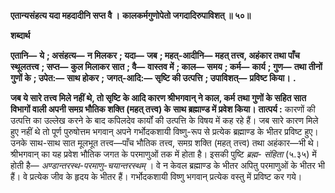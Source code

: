 **एतान्यसंहत्य यदा महदादीनि सप्त वै ।** **कालकर्मगुणोपेतो जगदादिरुपाविशत् ॥ ५०॥** 

**शब्दार्थ** 

**एतानि—** **ये** **; असंहत्य—** **न मिलकर** **; यदा—** **जब** **; महत्-आदीनि—** **महत् तत्त्व, अहंकार तथा पाँच स्थूलतत्त्व** **; सप्त—** **कुल मिलाकर सात** **; वै—** **वास्तव में** **; काल—** **समय** **; कर्म—** **कार्य** **; गुण—** **तथा तीनों गुणों के** **; उपेत:—** **साथ होकर** **;** **जगत्-आदि:—** **सृष्टि की उत्पत्ति** **; उपाविशत्—** **प्रविष्ट किया।** **.** 

**जब ये सारे तत्त्व मिले नहीं थे, तो सृष्टि के आदि कारण श्रीभगवान् ने काल, कर्म** **तथा गुणों के सहित सात विभागों वाली अपनी समग्र भौतिक शक्ति (महत् तत्त्व) के** **साथ ब्रह्माण्ड में प्रवेश किया।** **तात्पर्य :** कारणों की उत्पत्ति का उल्लेख करने के बाद कपिलदेव कार्यों की उत्पत्ति के विषय में कह रहे हैं। जब सारे कारण मिले हुए नहीं थे तो पूर्ण पुरुषोत्तम भगवान् अपने गर्भोदकशायी विष्णु-रूप से प्रत्येक ब्रह्माण्ड के भीतर प्रविष्ट हुए। उनके साथ-साथ सात मूलभूत तत्त्व—पाँच भौतिक तत्त्व, समग्र शक्ति (महत् तत्त्व) तथा अहंकार—भी थे। श्रीभगवान् का यह प्रवेश भौतिक जगत के परमाणुओं तक में होता है। इसकी पुष्टि *ब्रह्म-* *संहिता* (५.३५) में होती है— *अण्डान्तरस्थ-परमाणु-चयान्तरस्थम्* । वे न केवल ब्रह्माण्ड के भीतर अपितु परमाणुओं के भीतर भी हैं। वे प्रत्येक जीव के हृदय के भीतर हैं। गर्भोदकशायी विष्णु भगवान् प्रत्येक वस्तु में प्रविष्ट कर गये।  